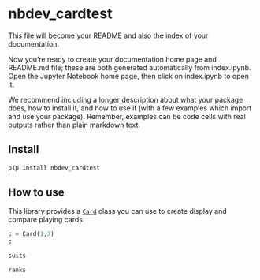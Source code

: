 nbdev_cardtest
================

<!-- WARNING: THIS FILE WAS AUTOGENERATED! DO NOT EDIT! -->

This file will become your README and also the index of your
documentation.

Now you’re ready to create your documentation home page and README.md
file; these are both generated automatically from index.ipynb. Open the
Jupyter Notebook home page, then click on index.ipynb to open it.

We recommend including a longer description about what your package
does, how to install it, and how to use it (with a few examples which
import and use your package). Remember, examples can be code cells with
real outputs rather than plain markdown text.

## Install

``` sh
pip install nbdev_cardtest
```

## How to use

This library provides a
[`Card`](https://adamcc.github.io/nbdev_cardtest/card.html#card) class
you can use to create display and compare playing cards

``` python
c = Card(1,3)
c
```

``` python
suits
```

``` python
ranks
```
